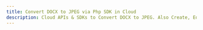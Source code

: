 ---title: Convert DOCX to JPEG via Php SDK in Clouddescription: Cloud APIs & SDKs to Convert DOCX to JPEG. Also Create, Edit & Render Microsoft Word & OpenOffice documents in the Cloud.---